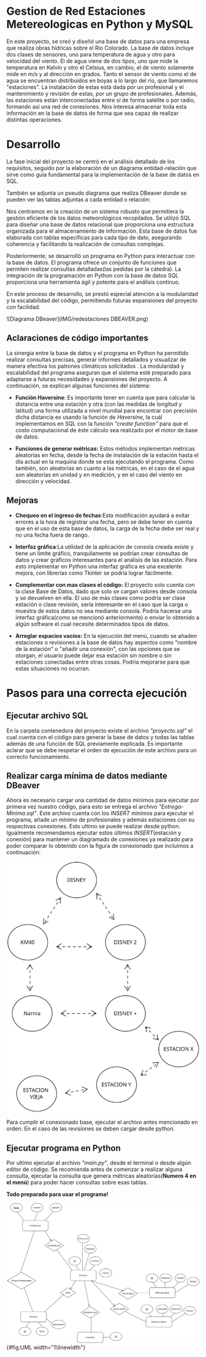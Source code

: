 # Gestion de Red Estaciones Metereologicas en Python y MySQL


En este proyecto, se creó y diseñó una base de datos para una empresa
que realiza obras hídricas sobre el Río Colorado. La base de datos
incluye dos clases de sensores, uno para temperatura de agua y otro para velocidad del viento.
El de agua viene de dos tipos, uno que mide la temperatura en Kelvin y
otro el Celsius, en cambio, el de viento solamente mide en m/s y al
dirección en grados. Tanto el sensor de viento como el de agua se
encuentran distribuidos en boyas a lo largo del río, que llamaremos
"estaciones". La instalación de estas está dada por un profesional y el
mantenimiento y revisión de estas, por un grupo de profesionales.
Además, las estaciones están interconectadas entre sí de forma satélite
o por radio, formando así una red de conexiones. Nos interesa almacenar
toda esta información en la base de datos de forma que sea capaz de
realizar distintas operaciones.

# Desarrollo

La fase inicial del proyecto se centró en el análisis detallado de los
requisitos, seguido por la elaboración de un diagrama entidad-relación 
que sirve como guía fundamental para la implementación de la base de datos en SQL.


También se adjunta un pseudo diagrama que realiza DBeaver donde se
pueden ver las tablas adjuntas a cada entidad o relación:

Nos centramos en la creación de un sistema robusto que permitiera la
gestión eficiente de los datos meteorológicos recopilados. Se utilizó
SQL para diseñar una base de datos relacional que proporciona una
estructura organizada para el almacenamiento de información. Esta base
de datos fue elaborada con tablas específicas para cada tipo de dato,
asegurando coherencia y facilitando la realización de consultas
complejas.

Posteriormente, se desarrolló un programa en Python para interactuar con
la base de datos. El programa ofrece un conjunto de funciones que
permiten realizar consultas detalladas(las pedidas por la cátedra). La
integración de la programación en Python con la base de datos SQL
proporciona una herramienta ágil y potente para el análisis continuo.

En este proceso de desarrollo, se prestó especial atención a la
modularidad y la escalabilidad del código, permitiendo futuras
expansiones del proyecto con facilidad.

![Diagrama DBeaver](IMG/redestaciones DBEAVER.png)

## Aclaraciones de código importantes 

La sinergia entre la base de datos y el programa en Python ha permitido
realizar consultas precisas, generar informes detallados y visualizar de
manera efectiva los patrones climáticos solicitados . La modularidad y
escalabilidad del programa aseguran que el sistema esté preparado para
adaptarse a futuras necesidades y expansiones del proyecto. A
continuación, se explican algunas funciones del sistema:

-   **Función Haversine**: Es importante tener en cuenta que para
    calcular la distancia entre una estación y otra (con las medidas de
    longitud y latitud) una forma utilizada a nivel mundial para
    encontrar con precisión dicha distancia es usando la función de
    *Haversine*, la cuál implementamos en SQL con la función *"create
    function"* para que el costo computacional de éste cálculo sea
    realizado por el motor de base de datos.

-   **Funciones de generar métricas:** Estos métodos implementan
    métricas aleatorias en fecha, desde la fecha de instalación de la
    estación hasta el día actual en la maquina donde se esta ejecutando
    el programa. Como también, son aleatorias en cuanto a las métricas,
    en el caso de el agua son aleatorias en unidad y en medición, y en
    el caso del viento en dirección y velocidad.

## Mejoras 

-   **Chequeo en el ingreso de fechas**:Esta modificación ayudará a
    evitar errores a la hora de registrar una fecha, pero se debe tener
    en cuenta que en el uso de esta base de datos, la carga de la fecha
    debe ser real y no una fecha fuera de rango.

-   **Interfaz gráfica**:La utilidad de la aplicación de consola creada
    existe y tiene un limite gráfico, tranquilamente se podrían crear
    consultas de datos y crear gráficos interesantes para el análisis de
    las estación. Para esto implementar en Python una interfaz gráfica
    es una excelente mejora, con librerías como Tkinter se podría lograr
    fácilmente.

-   **Complementar con mas clases el código:** El proyecto solo cuenta
    con la clase Base de Datos, dado que solo se cargan valores desde
    consola y se devuelven en ella. El uso de más clases como podría ser
    clase estación o clase revisión, sería interesante en el caso que la
    carga o muestra de estos datos no sea mediante consola. Podría
    hacerse una interfaz gráfica(como se mencionó anteriormente) o
    enviar lo obtenido a algún software el cual necesite determinados
    tipos de datos.

-   **Arreglar espacios vacíos:** En la ejecución del menú, cuando se
    añaden estaciones o revisiones a la base de datos hay aspectos como
    "nombre de la estación" o "añadir una conexión", con las opciones
    que se otorgan, el usuario puede dejar esa estación sin nombre o sin
    estaciones conectadas entre otras cosas. Podría mejorarse para que
    estas situaciones no ocurran.

# Pasos para una correcta ejecución

##  Ejecutar archivo SQL

En la carpeta contenedora del proyecto existe el archivo
*"proyecto.sql"* el cual cuenta con el código para generar la base de
datos y todas las tablas además de una función de SQL previamente
explicada. Es importante aclarar que se debe respetar el orden de
ejecución de este archivo para un correcto funcionamiento.

##  Realizar carga mínima de datos mediante DBeaver

Ahora es necesario cargar una cantidad de datos mínimos para ejecutar
por primera vez nuestro código, para esto se entrega el archivo
*"Entrega-Minima.sql"*. Este archivo cuenta con los *INSERT* mínimos
para ejecutar el programa, añade un mínimo de profesionales y además
estaciones con su respectivas conexiones. Esto ultimo se puede realizar
desde python. Igualmente recomendamos ejecutar estos últimos
*INSERT*(estación y conexión) para mantener un diagramado de conexiones
ya realizado para poder comparar lo obtenido con la figura de
conexionado que incluimos a continuación:

![Diagrama DBeaver](IMG/CONEXIONES.png)

Para cumplir el conexionado base, ejecutar el archivo antes mencionado
en orden. En el caso de las revisiones se deben cargar desde python.

## Ejecutar programa en Python

Por ultimo ejecutar el archivo *\"main.py\"*, desde el terminal o desde
algún editor de código. Se recomienda antes de comenzar a realizar
alguna consulta, ejecutar la consulta que genera métricas
aleatorias(**Numero 4 en el menú**) para poder hacer consultas sobre
esas tablas.

**Todo preparado para usar el programa!**


![Diagrama ENTIDAD-RELACION](IMG/E-R.png){#fig:UML width="1\\linewidth"}

